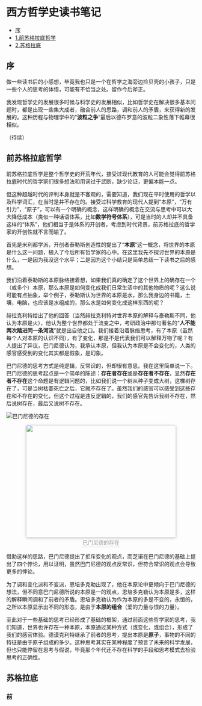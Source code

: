 # 西方哲学史读书笔记
<!-- @import "[TOC]" {cmd="toc" depthFrom=2 depthTo=3 orderedList=false} -->
<!-- code_chunk_output -->

* [序](#序)
* [1.前苏格拉底哲学](#前苏格拉底哲学)
* [2.苏格拉底](#苏格拉底)

## 序
做一些读书后的小感想，毕竟我也只是一个在哲学之海旁边捡贝壳的小孩子，只是一些个人的思考的体悟，可能有不恰当之处。留作今后斧正。

我发现哲学史的发展很多时候与科学史的发展相似，比如哲学史在解决很多基本问题时，都是出现一些集大成者，融合前人的思路，调和前人的矛盾，来获得新的发展的。这种历程与物理学中的”**波粒之争**“最后以德布罗意的波粒二象性落下帷幕很相似。

（待续）

## 前苏格拉底哲学

前苏格拉底哲学是整个哲学史的开荒年代，接受过现代教育的人可能会觉得前苏格拉底时代的哲学家们很多想法和用词过于武断，缺少论证，更偏本能一点。

但这种超越时代的评判本身就是不客观的，需要知道，我们现在平时使用的哲学以及科学词汇，在当时是并不存在的。接受过科学教育的现代人提到“本原”，“万有引力”，“原子”，可以有一个明确的概念，这样明确的概念在交流与思考中可以大大降低成本（类似一种话语体系，比如**数学符号体系**），可是当时的人却并不具备这样的“体系”，他们相当于是体系的开创者，考虑到时代背景，前苏格拉底的哲学家的开创性就不言而喻了。

首先是米利都学派，开创者泰勒斯创造性的提出了“**本原**”这一概念，将世界的本原是什么这一问题，植入了今后所有哲学家的心中。在这里我先不探讨世界的本原是什么，一是因为我没这个水平；二是因为这个小结只是简单总结一下读书之后的感想。

我们沿着泰勒斯的本原脉络接着想，如果我们真的确定了这个世界上的确存在一个（或多个）本原，那么本原是如何变化成我们日常生活中的其他物质的呢？这么说可能有点抽象，举个例子，泰勒斯认为世界的本原是水，那么我身边的书籍，土壤，电脑，也应该是水组成的，那么水是如何变化成这样东西的呢？

赫拉克利特给出了他的回答（当然赫拉克利特对世界本原的解释与泰勒斯不同，他认为本原是火），他认为整个世界都处于流变之中，考研政治中那句著名的“**人不能两次踏进同一条河流**”就是出自他之口。我们接着沿着脉络思考，有了本原（虽然每个人对本原的认识不同），有了变化，那是不是代表我们可以解释万物了呢？有人提出了异议，巴门尼德认为，我承认本原，但我认为本原是不会变化的，人类的感官感受到的变化其实都是假象，是幻象。

巴门尼德的思考方式是纯逻辑，反常识的，但却很有意思。我在这里简单说一下。巴门尼德的思考起点是一个简单的陈述：**存在者存在**或是**存在者不存在**，显然**存在者不存在**这个命题是有逻辑问题的，比如我们说一个树从种子变成大树，这棵树存在了，可是当树枯萎死亡之后，它就不存在了。虽然我们的感官可以感受到这些存在和不存在的变化，但这个过程是违反逻辑的，我们的感官先告诉我树不存在，然后说树存在，最后又说树不存在。

![巴门尼德的存在](https://github.com/875977494/philosophy/blob/master/pic/%E5%B7%B4%E9%97%A8%E5%B0%BC%E5%BE%B7.png?raw=true)

<center>
    <img style="border-radius: 0.3em;
    box-shadow: 0 2px 4px 0 rgba(34,36,38,.12),0 2px 10px 0 rgba(34,36,38,.08);" 
    src="https://github.com/875977494/philosophy/blob/master/pic/%E5%B7%B4%E9%97%A8%E5%B0%BC%E5%BE%B7.png" width="400" height="300" align="middle">
    <br>
    <div style="color:orange; border-bottom: 1px solid #d9d9d9;
    display: inline-block;
    color: #999;
    padding: 2px;">巴门尼德的存在</div>
</center>

借助这样的思路，巴门尼德提出了拒斥变化的观点，而芝诺在巴门尼德的基础上提出了四个悖论，用以证明，虽然巴门尼德的观点反常识，但符合常识的观点会导致更多的悖论。

为了调和变化派和不变派，恩培多克勒出现了，他在本原论中更倾向于巴门尼德的想法，但不同意巴门尼德所说的本原是一的观点，恩培多克勒认为本原是多，这样的解释瞬间调和了前者的矛盾。恩培多克勒认为作为本原的多是不变的，永恒的，之所以本原显示出不同的形态，是由于**本原的组合**（爱的力量与恨的力量）。

至此对于一些基础的思考已经形成了基础的框架，通过前面这些哲学家的思考，我们知道，世界也许存在一种本原，本原通过某种方式（或变化，或组合），形成了我们的感官体验。德谟克利特继承了前者的思考，提出本原是**原子**，事物的不同的特征是由于原子组成的多少。这种思考其实在某种程度了预言了未来的科学发展，但也只能停留在思考与假说，毕竟那个年代还不存在科学的手段和思考模式去检验思考的正确性。


## 苏格拉底
### 前
